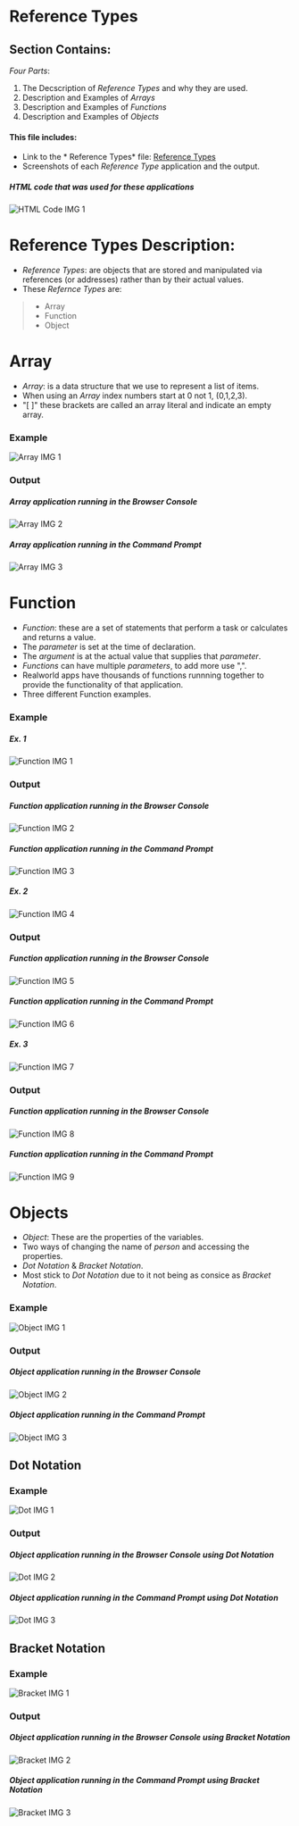 # Reference Types

## Section Contains:

*Four Parts*: 

1. The Decscription of *Reference Types* and why they are used.
2. Description and Examples of *Arrays*
3. Description and Examples of *Functions*
4. Description and Examples of *Objects*

#### This file includes:

* Link to the * Reference Types* file: [Reference Types](reference_types_code/index.js "Reference Types")
* Screenshots of each *Reference Type* application and the output.

##### *HTML* code that was used for these applications

![HTML Code IMG 1](img/html_code_img_1.PNG "HTML CODE IMG 1")

# Reference Types Description:

* *Reference Types*: are objects that are stored and manipulated via references (or addresses) rather than by their actual values.
* These *Refernce Types* are:
> * Array
> * Function
> * Object



# Array

* *Array*: is a data structure that we use to represent a list of items.
* When using an *Array* index numbers start at 0 not 1, (0,1,2,3).
* "[ ]" these brackets are called an array literal and indicate an empty array.

### Example

![Array IMG 1](img/array_code_img_1.PNG "Array IMG 1")

### Output 

##### *Array* application running in the Browser Console

![Array IMG 2](img/array_code_img_2.PNG "Array IMG 2")

##### *Array* application running in the Command Prompt

![Array IMG 3](img/array_code_img_3.PNG "Array IMG 3")

# Function

* *Function*: these are a set of statements that perform a task or calculates and returns a value.
* The *parameter* is set at the time of declaration.
* The *argument* is at the actual value that supplies that *parameter*. 
* *Functions* can have multiple *parameters*, to add more use ",".
* Realworld apps have thousands of functions runnning together to provide the functionality of that application.
* Three different Function examples.

### Example 

##### Ex. 1

![Function IMG 1](img/function_code_img_1.PNG "Function img 1")

### Output 

##### *Function* application running in the Browser Console

![Function IMG 2](img/function_code_img_2.PNG "Function IMG 2")

##### *Function* application running in the Command Prompt

![Function IMG 3](img/function_code_img_3.PNG "Function IMG 3")

##### Ex. 2

![Function IMG 4](img/function_code_img_4.PNG "Function img 4")

### Output 

##### *Function* application running in the Browser Console

![Function IMG 5](img/function_code_img_5.PNG "Function IMG 5")

##### *Function* application running in the Command Prompt

![Function IMG 6](img/function_code_img_6.PNG "Function IMG 6")

##### Ex. 3

![Function IMG 7](img/function_code_img_7.PNG "Function img 7")

### Output 

##### *Function* application running in the Browser Console

![Function IMG 8](img/function_code_img_8.PNG "Function IMG 8")

##### *Function* application running in the Command Prompt

![Function IMG 9](img/function_code_img_9.PNG "Function IMG 9")



# Objects 

* *Object*: These are the properties of the variables.
* Two ways of changing the name of *person* and accessing the properties.
* *Dot Notation* & *Bracket Notation*.
* Most stick to *Dot Notation* due to it not being as consice as *Bracket Notation*.

### Example 

![Object IMG 1](img/object_code_img_1.PNG "Object img 1")

### Output 

##### *Object* application running in the Browser Console

![Object IMG 2](img/object_code_img_2.PNG "Object IMG 2")

##### *Object* application running in the Command Prompt

![Object IMG 3](img/object_code_img_3.PNG "Object IMG 3")

## Dot Notation

### Example 

![Dot IMG 1](img/dot_code_img_1.PNG "Dot img 1")

### Output 

##### *Object* application running in the Browser Console using *Dot Notation*

![Dot IMG 2](img/dot_code_img_2.PNG "Dot IMG 2")

##### *Object* application running in the Command Prompt using *Dot Notation*

![Dot IMG 3](img/dot_code_img_3.PNG "Dot IMG 3")

## Bracket Notation

### Example 

![Bracket IMG 1](img/bracket_code_img_1.PNG "Bracket code img 1")

### Output 

##### *Object* application running in the Browser Console using *Bracket Notation*

![Bracket IMG 2](img/bracket_code_img_2.PNG "Bracket IMG 2")

##### *Object* application running in the Command Prompt using *Bracket Notation*

![Bracket IMG 3](img/bracket_code_img_3.PNG "Bracket IMG 3")